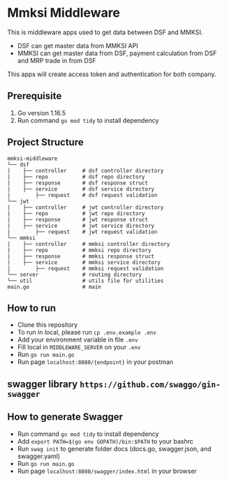 # Mmksi Middleware

This is middleware apps used to get data between DSF and MMKSI.
- DSF can get master data from MMKSI API
- MMKSI can get master data from DSF, payment calculation from DSF and MRP trade in from DSF

This apps will create access token and authentication for both company.

## Prerequisite
1. Go version 1.16.5
2. Run command `go mod tidy` to install dependency

## Project Structure

```
mmksi-middleware
└── dsf
|    ├── controller     # dsf controller directory
|    ├── repo           # dsf repo directory
|    ├── response       # dsf response struct
|    ├── service        # dsf service directory
|        ├── request    # dsf request validation
└── jwt
|    ├── controller     # jwt controller directory
|    ├── repo           # jwt repo directory
|    ├── response       # jwt response struct
|    ├── service        # jwt service directory
|        ├── request    # jwt request validation
└── mmksi
|    ├── controller     # mmksi controller directory
|    ├── repo           # mmksi repo directory
|    ├── response       # mmksi response struct
|    ├── service        # mmksi service directory
|        ├── request    # mmksi request validation
└── server              # routing directory
└── util                # utils file for utilities
main.go                 # main
```

## How to run
- Clone this repository
- To run in local, please run `cp .env.example .env`
- Add your environment variable in file `.env`
- Fill local in `MIDDLEWARE_SERVER` on your `.env`
- Run `go run main.go`
- Run page `localhost:8080/{endpoint}` in your postman

## swagger library `https://github.com/swaggo/gin-swagger`
## How to generate Swagger
- Run command `go mod tidy` to install dependency
- Add `export PATH=$(go env GOPATH)/bin:$PATH` to your bashrc
- Run `swag init` to generate folder docs (docs.go, swagger.json, and swagger.yaml) 
- Run `go run main.go`
- Run page `localhost:8080/swagger/index.html` in your browser
